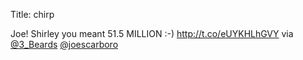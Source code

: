 Title: chirp

Joe! Shirley you meant 51.5 MILLION :-) <a href="http://t.co/eUYKHLhGVY">http://t.co/eUYKHLhGVY</a> via <a href="http://twitter.com/3_Beards">@3_Beards</a> <a href="http://twitter.com/joescarboro">@joescarboro</a>
